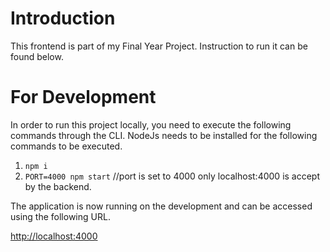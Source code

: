 # Introduction

This frontend is part of my Final Year Project. Instruction to run it can be found below.

# For Development

In order to run this project locally, you need to execute the following commands through the CLI. NodeJs needs to be installed for the following commands to be executed.

1. `npm i`
2. `PORT=4000 npm start` //port is set to 4000 only localhost:4000 is accept by the backend.

The application is now running on the development and can be accessed using the following URL.

[http://localhost:4000](http://localhost:4000)
